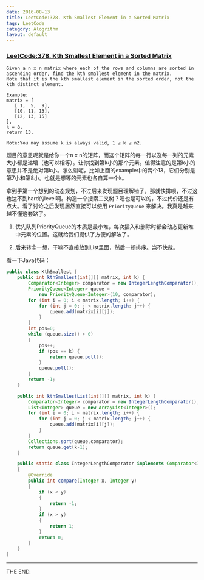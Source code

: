 ```yaml
---
date: 2016-08-13
title: LeetCode:378. Kth Smallest Element in a Sorted Matrix
tags: LeetCode
category: Alogrithm
layout: default
---
```


### [LeetCode:378. Kth Smallest Element in a Sorted Matrix](https://leetcode.com/problems/kth-smallest-element-in-a-sorted-matrix/)

```
Given a n x n matrix where each of the rows and columns are sorted in ascending order, find the kth smallest element in the matrix.
Note that it is the kth smallest element in the sorted order, not the kth distinct element.

Example:
matrix = [
   [ 1,  5,  9],
   [10, 11, 13],
   [12, 13, 15]
],
k = 8,
return 13.

Note:You may assume k is always valid, 1 ≤ k ≤ n2.
```
<!--more-->

题目的意思呢就是给你一个n x n的矩阵，而这个矩阵的每一行以及每一列的元素大小都是递增（也可以相等）。让你找到第k小的那个元素。值得注意的是第k小的意思并不是绝对第k小。怎么讲呢，比如上面的example中的两个13，它们分别是第7小和第8小。也就是想等的元素也各自算一个k。

拿到手第一个想到的动态规划，不过后来发现题目理解错了，那就快排呗，不过这也达不到hard的level啊。构造一个搜索二叉树？嗯也是可以的，不过代价还是有点大。看了讨论之后发现居然直接可以使用 `PriorityQueue` 来解决。我真是越来越不懂这套路了。

1. 优先队列PriorityQueue的本质是最小堆，每次插入和删除时都会动态更新堆中元素的位置。这就给我们提供了方便的解法了。

2. 后来转念一想，干嘛不直接放到List里面，然后一顿排序。岂不快哉。

看一下Java代码：

```java
public class KthSmallest {
    public int kthSmallest(int[][] matrix, int k) {
        Comparator<Integer> comparator = new IntegerLengthComparator();
        PriorityQueue<Integer> queue =
            new PriorityQueue<Integer>(10, comparator);
        for (int i = 0; i < matrix.length; i++) {
            for (int j = 0; j < matrix.length; j++) {
                queue.add(matrix[i][j]);
            }
        }
        int pos=0;
        while (queue.size() > 0)
        {
            pos++;
            if (pos == k) {
                return queue.poll();
            }
            queue.poll();
        }
        return -1;
    }

    public int kthSmallestList(int[][] matrix, int k) {
        Comparator<Integer> comparator = new IntegerLengthComparator();
        List<Integer> queue = new ArrayList<Integer>();
        for (int i = 0; i < matrix.length; i++) {
            for (int j = 0; j < matrix.length; j++) {
                queue.add(matrix[i][j]);
            }
        }
        Collections.sort(queue,comparator);
        return queue.get(k-1);
    }

    public static class IntegerLengthComparator implements Comparator<Integer>
    {
        @Override
        public int compare(Integer x, Integer y)
        {
            if (x < y)
            {
                return -1;
            }
            if (x > y)
            {
                return 1;
            }
            return 0;
        }
    }
}

```
- - -
THE END.
